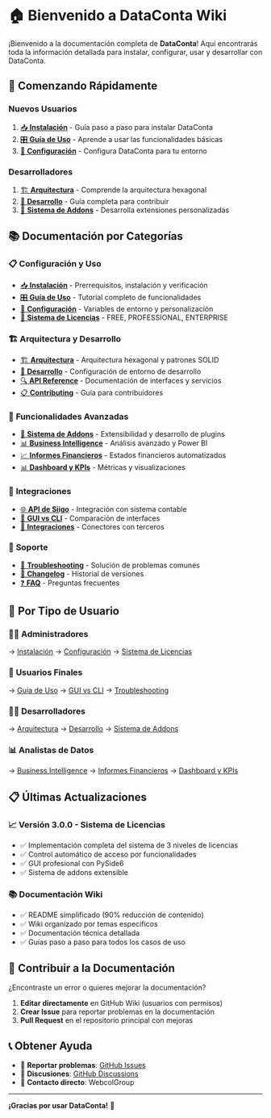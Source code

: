 # 🏠 Bienvenido a DataConta Wiki

¡Bienvenido a la documentación completa de **DataConta**! Aquí encontrarás toda la información detallada para instalar, configurar, usar y desarrollar con DataConta.

## 🚀 Comenzando Rápidamente

### **Nuevos Usuarios**
1. [📥 **Instalación**](Instalacion) - Guía paso a paso para instalar DataConta
2. [🎛️ **Guía de Uso**](Guia-de-Uso) - Aprende a usar las funcionalidades básicas
3. [🔧 **Configuración**](Configuracion) - Configura DataConta para tu entorno

### **Desarrolladores**
1. [🏗️ **Arquitectura**](Arquitectura) - Comprende la arquitectura hexagonal
2. [🔧 **Desarrollo**](Desarrollo) - Guía completa para contribuir
3. [🔌 **Sistema de Addons**](Sistema-de-Addons) - Desarrolla extensiones personalizadas

## 📚 Documentación por Categorías

### 📋 **Configuración y Uso**
- [📥 **Instalación**](Instalacion) - Prerrequisitos, instalación y verificación
- [🎛️ **Guía de Uso**](Guia-de-Uso) - Tutorial completo de funcionalidades
- [🔧 **Configuración**](Configuracion) - Variables de entorno y personalización
- [🎫 **Sistema de Licencias**](Sistema-de-Licencias) - FREE, PROFESSIONAL, ENTERPRISE

### 🏗️ **Arquitectura y Desarrollo**
- [🏗️ **Arquitectura**](Arquitectura) - Arquitectura hexagonal y patrones SOLID
- [🔧 **Desarrollo**](Desarrollo) - Configuración de entorno de desarrollo
- [🔍 **API Reference**](API-Reference) - Documentación de interfaces y servicios
- [📋 **Contributing**](Contributing) - Guía para contribuidores

### 🚀 **Funcionalidades Avanzadas**
- [🔌 **Sistema de Addons**](Sistema-de-Addons) - Extensibilidad y desarrollo de plugins
- [📊 **Business Intelligence**](Business-Intelligence) - Análisis avanzado y Power BI
- [📈 **Informes Financieros**](Informes-Financieros) - Estados financieros automatizados
- [📊 **Dashboard y KPIs**](Dashboard-y-KPIs) - Métricas y visualizaciones

### 🔗 **Integraciones**
- [🌐 **API de Siigo**](API-de-Siigo) - Integración con sistema contable
- [📱 **GUI vs CLI**](GUI-vs-CLI) - Comparación de interfaces
- [🔗 **Integraciones**](Integraciones) - Conectores con terceros

### 🚨 **Soporte**
- [🚨 **Troubleshooting**](Troubleshooting) - Solución de problemas comunes
- [📝 **Changelog**](Changelog) - Historial de versiones
- [❓ **FAQ**](FAQ) - Preguntas frecuentes

## 🎯 Por Tipo de Usuario

### 👨‍💼 **Administradores**
→ [Instalación](Instalacion) → [Configuración](Configuracion) → [Sistema de Licencias](Sistema-de-Licencias)

### 👤 **Usuarios Finales**
→ [Guía de Uso](Guia-de-Uso) → [GUI vs CLI](GUI-vs-CLI) → [Troubleshooting](Troubleshooting)

### 👨‍💻 **Desarrolladores**
→ [Arquitectura](Arquitectura) → [Desarrollo](Desarrollo) → [Sistema de Addons](Sistema-de-Addons)

### 📊 **Analistas de Datos**
→ [Business Intelligence](Business-Intelligence) → [Informes Financieros](Informes-Financieros) → [Dashboard y KPIs](Dashboard-y-KPIs)

## 📋 Últimas Actualizaciones

### **📈 Versión 3.0.0 - Sistema de Licencias**
- ✅ Implementación completa del sistema de 3 niveles de licencias
- ✅ Control automático de acceso por funcionalidades
- ✅ GUI profesional con PySide6
- ✅ Sistema de addons extensible

### **📚 Documentación Wiki**
- ✅ README simplificado (90% reducción de contenido)
- ✅ Wiki organizado por temas específicos
- ✅ Documentación técnica detallada
- ✅ Guías paso a paso para todos los casos de uso

## 🤝 Contribuir a la Documentación

¿Encontraste un error o quieres mejorar la documentación? 

1. **Editar directamente** en GitHub Wiki (usuarios con permisos)
2. **Crear Issue** para reportar problemas en la documentación
3. **Pull Request** en el repositorio principal con mejoras

## 📞 Obtener Ayuda

- 🐛 **Reportar problemas**: [GitHub Issues](https://github.com/WebcolGroup/dataconta/issues)
- 💬 **Discusiones**: [GitHub Discussions](https://github.com/WebcolGroup/dataconta/discussions)
- 📧 **Contacto directo**: WebcolGroup

---

**¡Gracias por usar DataConta!** 🎉